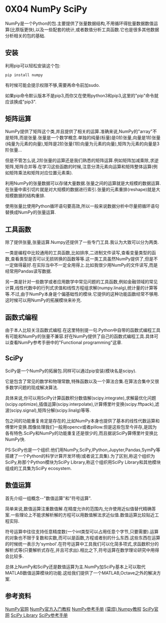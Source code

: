 # 0X04 NumPy SciPy

NumPy是一个Python的包.主要提供了张量数据结构,不用循环得批量数据数值运算(比原版更快),以及一些配套的统计,或者数值分析工具函数.它也是很多其他数据分析相关的包的基础.

## 安装

利用pip可以轻松安装这个包:

```bash
pip install numpy
```

有时候可能会提示权限不够,需要再命令前加sudo.

如果pip命令默认版本不是pip3,而你又在使用python3和pip3,这里的"pip"命令就应该换成"pip3".

## 矩阵运算

NumPy提供了矩阵这个类,并且提供了相关的运算.准确来说,NumPy的"array"不是矩阵,而是张量.张量是一个数学概念.单独的纯量(标量)是0阶张量,向量是1阶张量(纯量为元素的向量),矩阵是2阶张量(1阶向量为元素的向量),矩阵为元素的向量是3阶张量...

但是不管怎么说,2阶张量的运算还是我们熟悉的矩阵运算.例如矩阵加减乘除,求逆矩阵,矩阵合并等.在学习这些函数的时候,注意分清元素向运算和矩阵整体运算(例如矩阵乘法和矩阵对应位置元素乘).

利用NumPy的张量数据可以存储大量数据.张量之间的运算就是大规模的数据运算.在张量中索引切片就是对大规模的数据进行索引.张量的元素重排(reshape)就是大规模数据的结构重排.

使用张量比使用Python循环语句要高效,所以一般来说数据分析中尽量把循环语句替换成NumPy的张量运算.

## 工具函数

除了提供张量,张量运算.Numpy还提供了一些专门工具.我认为大致可以分为两类.

一类是编程中比较通用的工具函数,比如排序,二进制文件读写,查看变量类型的函数,查看类型是否可以无损转换的函数等等.这一类工具虽然NumPy提供了,但是不一定做得最好.在实际当中不一定全用得上.比如我很少用NumPy的文件读写,而是经常用Pandas读写数据.

另一类是针对一些数学或者应用数学中常见问题的工具函数,例如金融领域的常见计算,线性代数中的行列式求值和线性方程组求解(numpy.linalg),统计量的计算等等.不过,由于NumPy本身是个偏基础性的模块.它提供的这种功能函数经常不够用.这时候可以用NumPy的拓展模块来补充.

## 函数式编程

由于本人比较关注函数式编程.在这里特别提一句.Python中自带的函数式编程工具有可能和NumPy的张量不兼容.好在NumPy提供了自己的函数式编程工具.具体可以查看NumPy参考手册中的"Functional programming"这章.

## SciPy

SciPy是一个NumPy的拓展包.同样可以通过pip安装(模块名是scipy).

它是包含了常见的数学和物理常数,特殊函数以及一个算法合集.在算法合集中又很多数学问题的现成解决算法.

具体来说,你可以用SciPy计算函数积分数值解(scipy.integrate),求解最优化问题(scipy.optimize),插值运算(scipy.interpolate),计算傅里叶变换(scipy.fftpack),滤波(scipy.signal),矩阵分解(scipy.linalg)等等.

包之间的功能重复肯定是存在的,比如NumPy本身也提供了基本的线性代数运算和傅里叶变换.图像处理我们一般用opencv或者pillow.但是这些包至今并存,是因为各有特色.SciPy和NumPy的功能重复还是很少的,而且据说SciPy算傅里叶变换比NumPy快.

PS:SciPy也是一个组织.他们用NumPy,SciPy,IPython,Jupyter,Pandas,SymPy等搭建了一个Python的科学计算开发环境(或者说工具集).为了区别,称这个组织为SciPy,称那个Python模块为SciPy Library,称这个组织用SciPy Library和其他模块组成的工具集为SciPy ecosystem.

## 数值运算

首先介绍一组概念--"数值运算"和"符号运算".

简单来说,数值运算注重数值解.在精度允许的范围内,允许使用近似值替代精确答案.一些理论上不能求解析解的方程可以用数值解法求近似值.数值运算比较贴近工程实际.

符号运算中往往支持任意精度数(一个int类型可以占用任意个字节,只要需要).运算的对象也不限于复数和实数,而可以是函数,方程或者别的什么东西.这些东西在运算的时候统一表示为'symbol'.在符号运算中工具我们可以化简多项式,求函数积分的解析式等(只要解析式存在,并且可求出).相比之下,符号运算在数学理论研究中用得会比较多.

总体上NumPy和SciPy还是数值运算为主.NumPy加SciPy基本上可以取代MATLAB数值运算模块的功能.这给我们提供了一个MATLAB,Octave之外的解决方案.

## 参考资料

[NumPy官网](http://www.numpy.org/)
[NumPy官方入门教程](https://docs.scipy.org/doc/numpy-dev/user/quickstart.html)
[NumPy参考手册](https://docs.scipy.org/doc/numpy-dev/reference/index.html)
[(莫烦) Numpy教程](https://morvanzhou.github.io/tutorials/data-manipulation/np-pd/)
[SciPy官网](https://scipy.org/index.html)
[SciPy Library](https://scipy.org/scipylib/index.html)
[SciPy参考手册](https://docs.scipy.org/doc/scipy/reference/)
